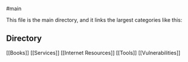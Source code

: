 #main

This file is the main directory, and it links the largest categories like this:

## Directory
[[Books]]
[[Services]]
[[Internet Resources]]
[[Tools]]
[[Vulnerabilities]]
